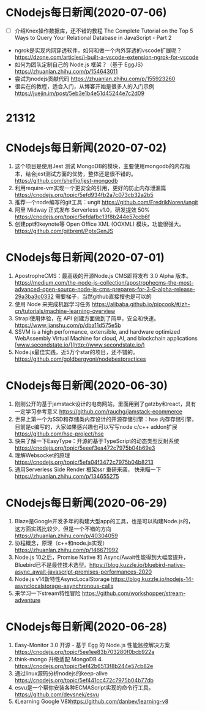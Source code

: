 
# CNodejs每日新闻(2020-07-06)

- [ ] 介绍Knex操作数据库，还不错的教程 The Complete Tutorial on the Top 5 Ways to Query Your Relational Database in JavaScript - Part 2
- ngrok是实现内网穿透软件，如何和做一个内外穿透的vscode扩展呢？ https://dzone.com/articles/i-built-a-vscode-extension-ngrok-for-vscode
- 如何为团队定制自己的 Node.js 框架？（基于 EggJS） https://zhuanlan.zhihu.com/p/154643011
- 尝试为nodejs贡献代码 https://zhuanlan.zhihu.com/p/155923260
- 很实在的教程，适合入门，从博客开始是很多人的入门示例 https://juejin.im/post/5eb3e1b4e51d45244e7c2d09

# 21312



# CNodejs每日新闻(2020-07-02)

1. 这个项目是使用Jest 测试 MongoDB的模块，主要使用mongodb的内存版本，结合jest测试方面的优势，整体还是很不错的。 https://github.com/shelfio/jest-mongodb
2. 利用require-vm实现一个更安全的引用，更好的防止内存泄漏篇 https://cnodejs.org/topic/5efd934fb2a7c073cb32a2b5
3. 推荐一个node编写的git工具：ungit https://github.com/FredrikNoren/ungit
4. 阿里 Midway 正式发布 Serverless v1.0，研发提效 50% https://cnodejs.org/topic/5efdafbc13f8b244e57ccb6f
5. 创建ppt和keynote等 Open Office XML (OOXML) 模块，功能很强大。https://github.com/gitbrent/PptxGenJS



# CNodejs每日新闻(2020-07-01)

1. ApostropheCMS：最高级的开源Node.js CMS即将发布 3.0 Alpha 版本。 https://medium.com/the-node-js-collection/apostrophecms-the-most-advanced-open-source-node-js-cms-prepares-for-3-0-alpha-release-29a3ba3c0332 需要梯子，当然github直接搜也是可以的
2. 使用 Node 来完成机器学习任务 https://alibaba.github.io/pipcook/#/zh-cn/tutorials/machine-learning-overview
3. Strapi使用体验，在 API 创建方面做到了简单，安全和快速。 https://www.jianshu.com/p/dba11d575e5b
4. SSVM is a high performance, extensible, and hardware optimized WebAssembly Virtual Machine for cloud, AI, and blockchain applications [www.secondstate.io/](http://www.secondstate.io/)
5. Node.js最佳实践，近5万个star的项目，还不错的。 https://github.com/goldbergyoni/nodebestpractices



# CNodejs每日新闻(2020-06-30)

1. 刚刚公开的基于jamstack设计的电商网站，里面用到了gatzby和react，具有一定学习参考意义 https://github.com/rauchg/jamstack-ecommerce
2. 世界上第一个为SSD和存储类内存设计的开源存储引擎：hse 内存存储引擎，目前是c编写的，大家如果感兴趣也可以写写node c/c++ addon扩展 https://github.com/hse-project/hse
3. 快来了解一下EasyType：开源的基于TypeScript的动态类型反射系统 https://cnodejs.org/topic/5eeef3ea472c7975b04b69e3
4. 理解Websocket的原理 https://cnodejs.org/topic/5efa04f3472c7975b04b8213
5. 通用Serverless Side Render 框架ssr 重磅来袭， 快来瞄一下 https://zhuanlan.zhihu.com/p/134655275



# CNodejs每日新闻(2020-06-29)

1. Blaze是Google开发多年的构建大型app的工具，也是可以构建Node.js的，这方面实践比较少，但是一个不错的方向 https://zhuanlan.zhihu.com/p/40304059
2. 协程概念，原理（c++和node.js实现） https://zhuanlan.zhihu.com/p/146671992
3. Node.js 10之后，Promise Native 和 Async/Await性能得到大幅度提升，Bluebird已不是最佳技术选型。https://blog.kuzzle.io/bluebird-native-async_await-javascript-promises-performances-2020
4. Node.js v14新特性AsyncLocalStorage https://blog.kuzzle.io/nodejs-14-asynclocalstorage-asynchronous-calls
5. 来学习一下stream特性冒险 https://github.com/workshopper/stream-adventure



# CNodejs每日新闻(2020-06-28)

1. Easy-Monitor 3.0 开源 - 基于 Egg 的 Node.js 性能监控解决方案 https://cnodejs.org/topic/5ee1ee83b703280f0bcb922a
2. think-mongo 升级适配 MongoDB 4. https://cnodejs.org/topic/5ef42b6513f8b244e57cb82e
3. 通过linux源码分析nodejs的keep-alive https://cnodejs.org/topic/5ef441cc472c7975b04b77db
4. esvu是一个帮你安装各种ECMAScript实现的命令行工具。 https://github.com/devsnek/esvu
5. 《Learning Google V8》https://github.com/danbev/learning-v8